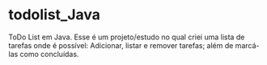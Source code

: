 # todolist_Java
ToDo List em Java.
Esse é um projeto/estudo no qual criei uma lista de tarefas onde é possível:
Adicionar, listar e remover tarefas; além de marcá-las como concluídas.

